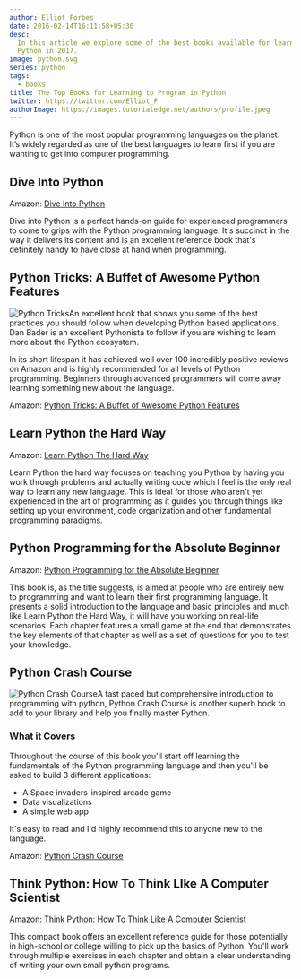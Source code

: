 ```yaml
---
author: Elliot Forbes
date: 2016-02-14T16:11:58+05:30
desc:
  In this article we explore some of the best books available for learning
  Python in 2017.
image: python.svg
series: python
tags:
  - books
title: The Top Books for Learning to Program in Python
twitter: https://twitter.com/Elliot_F
authorImage: https://images.tutorialedge.net/authors/profile.jpeg
---
```


Python is one of the most popular programming languages on the planet. It’s
widely regarded as one of the best languages to learn first if you are wanting
to get into computer programming.

## Dive Into Python

<div class="amazon-link">Amazon: <a href="https://www.amazon.com/Dive-into-Python-Mark-Pilgrim/dp/1430224150/ref=as_li_ss_tl?ie=UTF8&qid=1483302655&sr=8-1&keywords=dive+into+python&linkCode=ll1&tag=gadgetedgecom-20&linkId=4bc988ee5a4ddbdeffb417649e407e21">Dive Into Python</a></div>

Dive into Python is a perfect hands-on guide for experienced programmers to come
to grips with the Python programming language. It's succinct in the way it
delivers its content and is an excellent reference book that's definitely handy
to have close at hand when programming.

## Python Tricks: A Buffet of Awesome Python Features

<p><img alt="Python Tricks" src="https://images.tutorialedge.net/books/python-tricks.jpg" class="book-img" />An excellent book that shows you some of the best practices you should follow when developing Python based applications. Dan Bader is an excellent Pythonista to follow if you are wishing to learn more about the Python ecosystem. </p>

In its short lifespan it has achieved well over 100 incredibly positive reviews
on Amazon and is highly recommended for all levels of Python programming.
Beginners through advanced programmers will come away learning something new
about the language.

<div class="amazon-link">
Amazon: <a href="http://amzn.to/2CkgTxq">Python Tricks: A Buffet of Awesome Python Features</a>
</div>

## Learn Python the Hard Way

<div class="amazon-link">
Amazon: <a href="http://amzn.to/2i00V1p">Learn Python The Hard Way</a>
</div>

Learn Python the hard way focuses on teaching you Python by having you work
through problems and actually writing code which I feel is the only real way to
learn any new language. This is ideal for those who aren't yet experienced in
the art of programming as it guides you through things like setting up your
environment, code organization and other fundamental programming paradigms.

## Python Programming for the Absolute Beginner

<div class="amazon-link">
Amazon: <a href="http://amzn.to/2hHMsLt">Python Programming for the Absolute Beginner</a>
</div>

This book is, as the title suggests, is aimed at people who are entirely new to
programming and want to learn their first programming language. It presents a
solid introduction to the language and basic principles and much like Learn
Python the Hard Way, it will have you working on real-life scenarios. Each
chapter features a small game at the end that demonstrates the key elements of
that chapter as well as a set of questions for you to test your knowledge.

## Python Crash Course

<p><img alt="Python Crash Course" src="https://images.tutorialedge.net/books/python-crash-course.jpg" class="book-img" />A fast paced but comprehensive introduction to programming with python, Python Crash Course is another superb book to add to your library and help you finally master Python. </p>

### What it Covers

Throughout the course of this book you'll start off learning the fundamentals of
the Python programming language and then you'll be asked to build 3 different
applications:

- A Space invaders-inspired arcade game
- Data visualizations
- A simple web app

It's easy to read and I'd highly recommend this to anyone new to the language.

<div class="amazon-link">
Amazon: <a href="http://amzn.to/2hHtaEi">Python Crash Course</a>
</div>

## Think Python: How To Think LIke A Computer Scientist

<div class="amazon-link">
Amazon: <a href="http://amzn.to/2iVVbd1">Think Python: How To Think Like A Computer Scientist</a>
</div>

This compact book offers an excellent reference guide for those potentially in
high-school or college willing to pick up the basics of Python. You'll work
through multiple exercises in each chapter and obtain a clear understanding of
writing your own small python programs.
